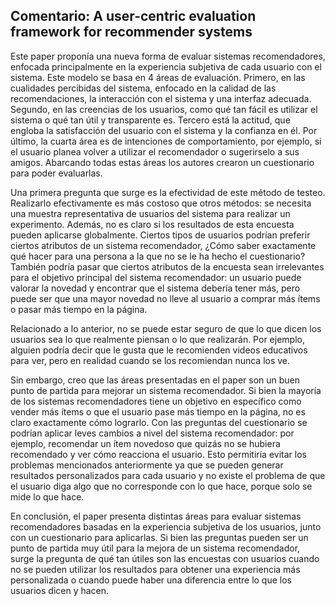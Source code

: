 ## Comentario: A user-centric evaluation framework for recommender systems

Este paper proponía una nueva forma de evaluar sistemas recomendadores, enfocada principalmente en la experiencia subjetiva de cada usuario con el sistema. Este modelo se basa en 4 áreas de evaluación. Primero, en las cualidades percibidas del sistema, enfocado en la calidad de las recomendaciones, la interacción con el sistema y una interfaz adecuada. Segundo, en las creencias de los usuarios, como qué tan fácil es utilizar el sistema o qué tan útil y transparente es. Tercero está la actitud, que engloba la satisfacción del usuario con el sistema y la confianza en él. Por último, la cuarta área es de intenciones de comportamiento, por ejemplo, si el usuario planea volver a utilizar el recomendador o sugerirselo a sus amigos. Abarcando todas estas áreas los autores crearon un cuestionario para poder evaluarlas. 

Una primera pregunta que surge es la efectividad de este método de testeo. Realizarlo efectivamente es más costoso que otros métodos: se necesita una muestra representativa de usuarios del sistema para realizar un experimento. Además, no es claro si los resultados de esta encuesta pueden aplicarse globalmente. Ciertos tipos de usuarios podrían preferir ciertos atributos de un sistema recomendador, ¿Cómo saber exactamente qué hacer para una persona a la que no se le ha hecho el cuestionario? También podría pasar que ciertos atributos de la encuesta sean irrelevantes para el objetivo principal del sistema recomendador: un usuario puede valorar la novedad y encontrar que el sistema debería tener más, pero puede ser que una mayor novedad no lleve al usuario a comprar más ítems o pasar más tiempo en la página. 

Relacionado a lo anterior, no se puede estar seguro de que lo que dicen los usuarios sea lo que realmente piensan o lo que realizarán. Por ejemplo, alguien podría decir que le gusta que le recomienden videos educativos para ver, pero en realidad cuando se los recomiendan nunca los ve. 

Sin embargo, creo que las áreas presentadas en el paper son un buen punto de partida para mejorar un sistema recomendador. Si bien la mayoría de los sistemas recomendadores tiene un objetivo en específico como vender más ítems o que el usuario pase más tiempo en la página, no es claro exactamente cómo lograrlo. Con las preguntas del cuestionario se podrían aplicar leves cambios a nivel del sistema recomendador: por ejemplo, recomendar un ítem novedoso que quizás no se hubiera recomendado y ver cómo reacciona el usuario. Esto permitiría evitar los problemas mencionados anteriormente ya que se pueden generar resultados personalizados para cada usuario y no existe el problema de que el usuario diga algo que no corresponde con lo que hace, porque solo se mide lo que hace.

En conclusión, el paper presenta distintas áreas para evaluar sistemas recomendadores basadas en la experiencia subjetiva de los usuarios, junto con un cuestionario para aplicarlas. Si bien las preguntas pueden ser un punto de partida muy útil para la mejora de un sistema recomendador, surge la pregunta de qué tan útiles son las encuestas con usuarios cuando no se pueden utilizar los resultados para obtener una experiencia más personalizada o cuando puede haber una diferencia entre lo que los usuarios dicen y hacen.
